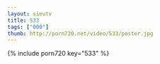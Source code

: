 ```yaml
--- 
layout: sieutv
title: 533
tags: ["000"]
thumb: http://porn720.net/video/533/poster.jpg
---
```

{% include porn720 key="533" %} 
